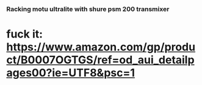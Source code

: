 ### Racking motu ultralite with shure psm 200 transmixer

# fuck it: https://www.amazon.com/gp/product/B0007OGTGS/ref=od_aui_detailpages00?ie=UTF8&psc=1

